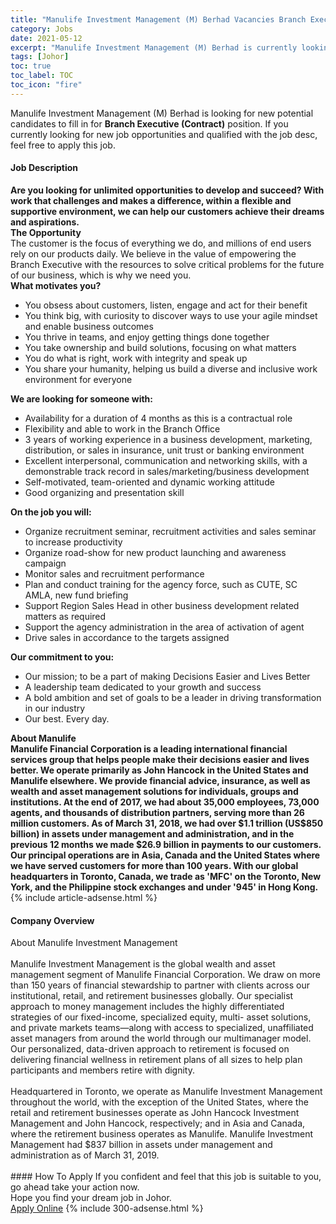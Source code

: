 ```yaml
---
title: "Manulife Investment Management (M) Berhad Vacancies Branch Executive (Contract)" 
category: Jobs 
date: 2021-05-12 
excerpt: "Manulife Investment Management (M) Berhad is currently looking for suitable person to fill in the Branch Executive (Contract) which based in Johor" 
tags: [Johor] 
toc: true 
toc_label: TOC 
toc_icon: "fire" 
--- 
```


<p>Manulife Investment Management (M) Berhad is looking for new potential candidates to fill in for <b>Branch Executive (Contract)</b> position. If you currently looking for new job opportunities and qualified with the job desc, feel free to apply this job.
</p><div><div><h4>Job Description</h4></div><div><div><span><div><div><strong>Are you looking for unlimited opportunities to develop and succeed? With work that challenges and makes a difference, within a flexible and supportive environment, we can help our customers achieve their dreams and aspirations.</strong></div><div><strong>The Opportunity</strong><div>The customer is the focus of everything we do, and millions of end users rely on our products daily. We believe in the value of empowering the Branch Executive with the resources to solve critical problems for the future of our business, which is why we need you.</div><div><strong>What motivates you?</strong></div><ul><li>You obsess about customers, listen, engage and act for their benefit</li><li>You think big, with curiosity to discover ways to use your agile mindset and enable business outcomes</li><li>You thrive in teams, and enjoy getting things done together</li><li>You take ownership and build solutions, focusing on what matters</li><li>You do what is right, work with integrity and speak up</li><li>You share your humanity, helping us build a diverse and inclusive work environment for everyone</li></ul><div><strong>We are looking for someone with:</strong></div><ul><li>Availability for a duration of 4 months as this is a contractual role</li><li>Flexibility and able to work in the Branch Office</li><li>3 years of working experience in a business development, marketing, distribution, or sales in insurance, unit trust or banking environment</li><li>Excellent interpersonal, communication and networking skills, with a demonstrable track record in sales/marketing/business development</li><li>Self-motivated, team-oriented and dynamic working attitude</li><li>Good organizing and presentation skill</li></ul><strong>On the job you will:</strong><ul><li>Organize recruitment seminar, recruitment activities and sales seminar to increase productivity</li><li>Organize road-show for new product launching and awareness campaign</li><li>Monitor sales and recruitment performance</li><li>Plan and conduct training for the agency force, such as CUTE, SC AMLA, new fund briefing</li><li>Support Region Sales Head in other business development related matters as required</li><li>Support the agency administration in the area of activation of agent</li><li>Drive sales in accordance to the targets assigned</li></ul><strong>Our commitment to you:</strong><ul><li>Our mission; to be a part of making Decisions Easier and Lives Better</li><li>A leadership team dedicated to your growth and success</li><li>A bold ambition and set of goals to be a leader in driving transformation in our industry</li><li>Our best. Every day.</li></ul></div><div><div><strong>About Manulife</strong></div><div><strong>Manulife Financial Corporation is a leading international financial services group that helps people make their decisions easier and lives better. We operate primarily as John Hancock in the United States and Manulife elsewhere. We provide financial advice, insurance, as well as wealth and asset management solutions for individuals, groups and institutions. At the end of 2017, we had about 35,000 employees, 73,000 agents, and thousands of distribution partners, serving more than 26 million customers. As of March 31, 2018, we had over $1.1 trillion (US$850 billion) in assets under management and administration, and in the previous 12 months we made $26.9 billion in payments to our customers. Our principal operations are in Asia, Canada and the United States where we have served customers for more than 100 years. With our global headquarters in Toronto, Canada, we trade as 'MFC' on the Toronto, New York, and the Philippine stock exchanges and under '945' in Hong Kong.</strong></div></div></div></span></div></div></div> 
{% include article-adsense.html %} 
<div><div><h4>Company Overview</h4></div><div><div><span><div><div>
	About Manulife Investment Management<br>
	&#160;</div>
<div>
	Manulife Investment Management is the global wealth and asset management segment of Manulife Financial Corporation. We draw on more than 150 years of financial stewardship to partner with clients across our institutional, retail, and retirement businesses globally. Our specialist approach to money management includes the highly differentiated strategies of our fixed-income, specialized equity, multi- asset solutions, and private markets teams&#8212;along with access to specialized, unaffiliated asset managers from around the world through our multimanager model. Our personalized, data-driven approach to retirement is focused on delivering financial wellness in retirement plans of all sizes to help plan participants and members retire with dignity.<br>
	&#160;</div>
<div>
	Headquartered in Toronto, we operate as Manulife Investment Management throughout the world, with the exception of the United States, where the retail and retirement businesses operate as John Hancock Investment Management and John Hancock, respectively; and in Asia and Canada, where the retirement business operates as Manulife. Manulife Investment Management had $837 billion in assets under management and administration as of March 31, 2019.<br>
	&#160;</div></div></span></div></div></div> 
#### How To Apply 
If you confident and feel that this job is suitable to you, go ahead take your action now. <br/> 
Hope you find your dream job in Johor. <br/> 
<a href="https://www.jobstreet.com.my/en/job/branch-executive-contract-4566513?jobId=jobstreet-my-job-4566513&" class="btn btn--info" target="_blank" rel="nofollow noopenner">Apply Online</a> 
{% include 300-adsense.html %} 